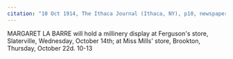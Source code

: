 ```yaml
---
citation: "10 Oct 1914, The Ithaca Journal (Ithaca, NY), p10, newspapers.com"
---
```


MARGARET LA BARRE will hold a millinery display at Ferguson's store, Slaterville, Wednesday, October 14th; at Miss Mills' store, Brookton, Thursday, October 22d. 10-13